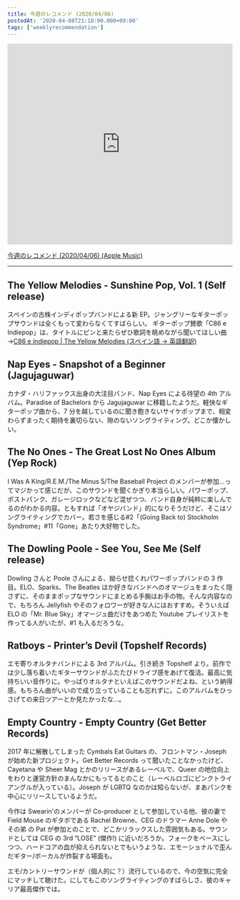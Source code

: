 ```yaml
---
title: 今週のレコメンド (2020/04/06)
postedAt: '2020-04-08T21:18:00.000+09:00'
tags: ['weeklyrecommendation']
---
```


<iframe allow="autoplay *; encrypted-media *;" frameborder="0" height="450" style="width:100%;max-width:660px;overflow:hidden;background:transparent;" sandbox="allow-forms allow-popups allow-same-origin allow-scripts allow-storage-access-by-user-activation allow-top-navigation-by-user-activation" src="https://embed.music.apple.com/jp/playlist/%E4%BB%8A%E9%80%B1%E3%81%AE%E3%83%AC%E3%82%B3%E3%83%A1%E3%83%B3%E3%83%89-2020-04-06/pl.u-pMylaGvFYZ07g6?app=music&amp;at=1000lR8X"></iframe>

[今週のレコメンド (2020/04/06) (Apple Music)](https://music.apple.com/jp/playlist/%E4%BB%8A%E9%80%B1%E3%81%AE%E3%83%AC%E3%82%B3%E3%83%A1%E3%83%B3%E3%83%89-2020-04-06/pl.u-pMylaGvFYZ07g6)

---

## The Yellow Melodies - Sunshine Pop, Vol. 1 (Self release)

スペインの古株インディポップバンドによる新 EP。ジャングリーなギターポップサウンドは全くもって変わらなくてすばらしい。 ギターポップ賛歌「C86 e Indiepop」は、タイトルにピンと来たらぜひ歌詞を眺めながら聞いてほしい曲 →[C86 e indiepop | The Yellow Melodies (スペイン語 → 英語翻訳)](https://translate.google.co.jp/translate?hl=ja&sl=es&tl=en&u=https%3A%2F%2Ftheyellowmelodies.bandcamp.com%2Ftrack%2Fc86-e-indiepop)

## Nap Eyes - Snapshot of a Beginner (Jagujaguwar)

カナダ・ハリファックス出身の大注目バンド、Nap Eyes による待望の 4th アルバム。Paradise of Bachelors から Jagujaguwar に移籍したようだ。軽快なギターポップ曲から、7 分を越しているのに聞き飽きないサイケポップまで、相変わらずまったく期待を裏切らない、隙のないソングライティング。どこか懐かしい。

## The No Ones - The Great Lost No Ones Album (Yep Rock)

I Was A King/R.E.M./The Minus 5/The Baseball Project のメンバーが参加…ってマジかって感じだが、このサウンドを聞くかぎり本当らしい。パワーポップ、ポストパンク、ガレージロックなどなど混ぜつつ、バンド自身が純粋に楽しんでるのがわかる内容。ともすれば「オヤジバンド」的になりそうだけど、そこはソングライティングでカバー。若さを感じる#2「(Going Back to) Stockholm Syndrome」#11「Gone」あたり大好物でした。

## The Dowling Poole - See You, See Me (Self release)

Dowling さんと Poole さんによる、拗らせ捻くれパワーポップバンドの 3 作目。ELO、Sparks、The Beatles ほか好きなバンドへのオマージュをまったく隠さずに、そのままポップなサウンドにまとめる手腕はお手の物。そんな内容なので、もちろん Jellyfish やそのフォロワーが好きな人にはおすすめ。そういえば ELO の「Mr. Blue Sky」オマージュ曲だけをあつめた Youtube プレイリストを作ってる人がいたが、#1 も入るだろうな。

## Ratboys - Printer’s Devil (Topshelf Records)

エモ寄りオルタナバンドによる 3rd アルバム。引き続き Topshelf より。前作では少し落ち着いたギターサウンドがふたたびドライブ感をあげて復活。最高に気持ちいい音作りに。やっぱりオルタナといえばこのサウンドだよね、という納得感。もちろん曲がいいので成り立っていることも忘れずに。このアルバムをひっさげての来日ツアーとか見たかったな…。

## Empty Country - Empty Country (Get Better Records)

2017 年に解散してしまった Cymbals Eat Guitars の、フロントマン・Joseph が始めた新プロジェクト。Get Better Records って聞いたことなかったけど、Cayetana や Sheer Mag とかのリリースがあるレーベルで、Queer の地位向上をわりと運営方針のまんなかにもってるとのこと（レーベルロゴにピンクトライアングルが入っている）。Joseph が LGBTQ なのかは知らないが、まあパンクを中心にリリースしているようだ。

今作は Swearin'のメンバーが Co-producer として参加している他、彼の妻で Field Mouse のギタボである Rachel Browne、CEG のドラマー Anne Dole やその弟 の Pat が参加とのことで、どこかリラックスした雰囲気もある。サウンドとしては CEG の 3rd “LOSE” (傑作!) に近いだろうか。フォークをベースにしつつ、ハードコアの血が抑えられないとでもいうような、エモーショナルで歪んだギター/ボーカルが炸裂する場面も。

エモ/カントリーサウンドが（個人的に？）流行しているので、今の空気に完全にマッチして聴けた。にしてもこのソングライティングのすばらしさ、彼のキャリア最高傑作では。
